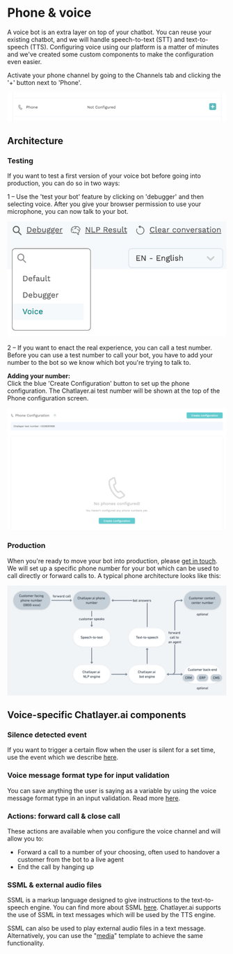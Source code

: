 # Phone & voice

A voice bot is an extra layer on top of your chatbot. You can reuse your existing chatbot, and we will handle speech-to-text \(STT\) and text-to-speech \(TTS\). Configuring voice using our platform is a matter of minutes and we've created some custom components to make the configuration even easier.

Activate your phone channel by going to the Channels tab and clicking the '+' button next to 'Phone'.

![](../.gitbook/assets/image%20%28179%29.png)

## Architecture

### Testing

If you want to test a first version of your voice bot before going into production, you can do so in two ways:

1 – Use the 'test your bot' feature by clicking on 'debugger' and then selecting voice. After you give your browser permission to use your microphone, you can now talk to your bot.

![click on &apos;default&apos; and select &apos;voice&apos; to test your voice bot](../.gitbook/assets/image%20%28375%29.png)

2 – If you want to enact the real experience, you can call a test number. Before you can use a test number to call your bot, you have to add your number to the bot so we know which bot you're trying to talk to.

**Adding your number:**  
Click the blue 'Create Configuration' button to set up the phone configuration. The Chatlayer.ai test number will be shown at the top of the Phone configuration screen.

![](../.gitbook/assets/image%20%2860%29.png)

### Production

When you're ready to move your bot into production, please [get in touch](../support/get-in-touch.md). We will set up a specific phone number for your bot which can be used to call directly or forward calls to. A typical phone architecture looks like this:

![](../.gitbook/assets/image%20%28373%29.png)

## Voice-specific Chatlayer.ai components

### Silence detected event

If you want to trigger a certain flow when the user is silent for a set time, use the event which we describe [here](../bot-answers/events.md#silence-detected-event).

### Voice message format type for input validation

You can save anything the user is saying as a variable by using the voice message format type in an input validation. Read more [here](../bot-answers/dialog-state/user-input-bot-dialog.md#voice-message).

### Actions: forward call & close call

These actions are available when you configure the voice channel and will allow you to:

* Forward a call to a number of your choosing, often used to handover a customer from the bot to a live agent
* End the call by hanging up

### SSML & external audio files

SSML is a markup language designed to give instructions to the text-to-speech engine. You can find more about SSML [here](https://cloud.google.com/text-to-speech/docs/ssml). Chatlayer.ai supports the use of SSML in text messages which will be used by the TTS engine.

SSML can also be used to play external audio files in a text message. Alternatively, you can use the "[media](../bot-answers/dialog-state/message-components.md#audio)" template to achieve the same functionality.



